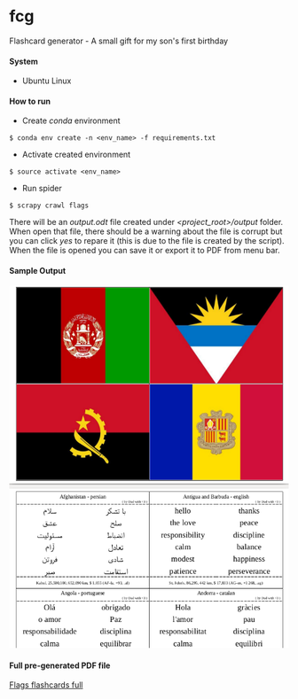 # fcg
Flashcard generator - A small gift for my son's first birthday

#### System
- Ubuntu Linux

#### How to run
- Create *conda* environment
```
$ conda env create -n <env_name> -f requirements.txt
```

- Activate created environment
```
$ source activate <env_name>
```

- Run spider
```
$ scrapy crawl flags
```

There will be an *output.odt* file created under *<project_root>/output* folder. When open that file, there should be a warning about the file is corrupt but you can click *yes* to repare it 
(this is due to the file is created by the script). When the file is opened you can save it or export it to PDF from menu bar.

#### Sample Output
![Sample](samples/sample1.png)

#### Full pre-generated PDF file
[Flags flashcards full](samples/flashcards_full.pdf)
